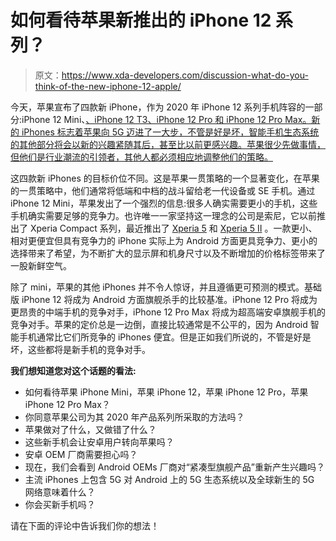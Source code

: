 # 如何看待苹果新推出的 iPhone 12 系列？

> 原文：<https://www.xda-developers.com/discussion-what-do-you-think-of-the-new-iphone-12-apple/>

今天，苹果宣布了四款新 iPhone，作为 2020 年 iPhone 12 系列手机阵容的一部分:iPhone 12 Mini、[、iPhone 12 T3、iPhone 12 Pro 和 iPhone 12 Pro Max。新的 iPhones 标志着苹果向 5G 迈进了一大步，不管是好是坏，智能手机生态系统的其他部分将会以新的兴趣紧随其后，甚至比以前更感兴趣。苹果很少先做事情，但他们是行业潮流的引领者，其他人都必须相应地调整他们的策略。](https://www.xda-developers.com/apple-iphone-12-review/)

这四款新 iPhones 的目标价位不同。这是苹果一贯策略的一个显著变化，在苹果的一贯策略中，他们通常将低端和中档的战斗留给老一代设备或 SE 手机。通过 iPhone 12 Mini，苹果发出了一个强烈的信息:很多人确实需要更小的手机，这些手机确实需要足够的竞争力。也许唯一一家坚持这一理念的公司是索尼，它以前推出了 Xperia Compact 系列，最近推出了 [Xperia 5](https://www.xda-developers.com/sony-xperia-5-hands-on/) 和 [Xperia 5 II](https://www.xda-developers.com/sony-xperia-5-ii-120hz-oled-display-qualcomm-snapdragon-865-launched/) 。一款更小、相对更便宜但具有竞争力的 iPhone 实际上为 Android 方面更具竞争力、更小的选择带来了希望，为不断扩大的显示屏和机身尺寸以及不断增加的价格标签带来了一股新鲜空气。

除了 mini，苹果的其他 iPhones 并不令人惊讶，并且遵循更可预测的模式。基础版 iPhone 12 将成为 Android 方面旗舰杀手的比较基准。iPhone 12 Pro 将成为更昂贵的中端手机的竞争对手，iPhone 12 Pro Max 将成为超高端安卓旗舰手机的竞争对手。苹果的定价总是一边倒，直接比较通常是不公平的，因为 Android 智能手机通常比它们所竞争的 iPhones 便宜。但是正如我们所说的，不管是好是坏，这些都将是新手机的竞争对手。

**我们想知道您对这个话题的看法:**

*   如何看待苹果 iPhone Mini，苹果 iPhone 12，苹果 iPhone 12 Pro，苹果 iPhone 12 Pro Max？
*   你同意苹果公司为其 2020 年产品系列所采取的方法吗？
*   苹果做对了什么，又做错了什么？
*   这些新手机会让安卓用户转向苹果吗？
*   安卓 OEM 厂商需要担心吗？
*   现在，我们会看到 Android OEMs 厂商对“紧凑型旗舰产品”重新产生兴趣吗？
*   主流 iPhones 上包含 5G 对 Android 上的 5G 生态系统以及全球新生的 5G 网络意味着什么？
*   你会买新手机吗？

请在下面的评论中告诉我们你的想法！